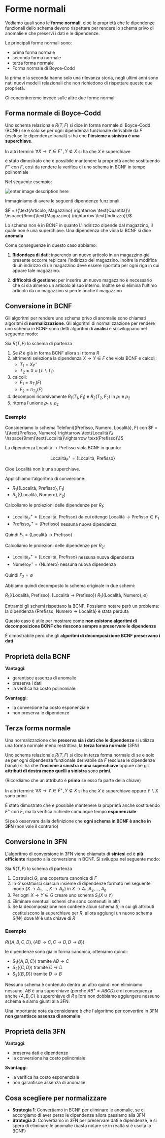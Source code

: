 ﻿# Forme normali

Vediamo quali sono le **forme normali**, cioè le proprietà che le dipendenze funzionali dello schema devono rispettare per rendere lo schema privo di anomalie e che preservi i dati e le dipendenze.

Le principali forme normali sono:

- prima forma normale
- seconda forma normale
- terza forma normale
- Forma normale di Boyce-Codd

la prima e la seconda hanno solo una rilevanza storia, negli ultimi anni sono nati nuovi modelli relazionali che non richiedono di rispettare queste due proprietà.

Ci concentreremo invece sulle altre due forme normali


## Forma normale di Boyce-Codd

Uno schema relazionale $R(T, F)$ si dice in forma normale di Boyce-Codd (BCNF) se e solo se per ogni dipendenza funzionale derivabile da $F$ (escluse le dipendenze banali) si ha che **l'insieme a sinistra è una superchiave**.

In altri termini: $\forall X \rightarrow Y \in F^+, Y \nsubseteq X$ si ha che $X$ è superchiave

è stato dimostrato che è possibile mantenere la proprietà anche sostituendo $F^+$ con $F$, così da rendere la verifica di uno schema in BCNF in tempo polinomiale

Nel seguente esempio:

![enter image description here](https://i.ibb.co/kmgMz2D/image.png)

Immaginiamo di avere le seguenti dipendenze funzionali:

$F = \{\text{Articolo, Magazzino} \rightarrow \text{Quantità}\\
\hspace{9mm}\text{Magazzino} \rightarrow \text{Indirizzo}\}$

Lo schema non è in BCNF in quanto L'$\text{indirizzo}$ dipende dal magazzino, il quale non è una superchiave. Una dipendenza che viola la BCNF si dice **anomala**

Come conseguenze in questo caso abbiamo:

1. **Ridondaza di dati**: inserendo un nuovo articolo in un magazzino già presente occorre replicare l’indirizzo del magazzino.
Inoltre la modifica di un indirizzo di un magazzino deve essere riportata per ogni riga in cui appare tale magazzino.

2. **difficoltà di gestione**: per inserire un nuovo magazzino è necessario che ci sia almeno un articolo al suo interno.
Inoltre se si elimina l'ultimo articolo da un magazzino si perde anche il magazzino


## Conversione in BCNF

Gli algoritmi per rendere uno schema privo di anomalie sono chiamati algoritmi di **normalizzazione**.
Gli algoritmi di normalizzazione per rendere uno schema in BCNF sono detti algoritmi di **analisi** e si sviluppano nel seguente modo:

Sia $R(T, F)$ lo schema di partenza
1. Se $R$ è già in forma BCNF allora si ritorna $R$
2. altrimenti seleziona la dipendenza $X \rightarrow Y \in F$ che viola BCNF e calcoli:
	- $T_1 = X_F^+$
	- $T_2 = X \cup (T \backslash T_1)$ 
3. calcoli:
	- $F_1 = \pi_{T_1}(F)$
	- $F_2 = \pi_{T_2}(F)$
4. decomponi ricorsivamente $R_1(T_1, F_1)$ e $R_2(T_2, F_2)$ in $\rho_1$ e $\rho_2$
5. ritorna l'unione $\rho_1 \cup \rho_2$


### Esempio

Consideriamo lo schema $\text{Telefoni(\{Prefisso, Numero, Località\}, F)}$ con
$F = \{\text{Prefisso, Numero} \rightarrow \text{Località}\\
\hspace{9mm}\text{Località}\rightarrow \text{Prefisso}\}$

La dipendenza $\text{Località}\rightarrow \text{Prefisso}$ viola BCNF in quanto:

$$\text{Località}^+_F = \{\text{Località, Prefisso}\}$$

Cioè $\text{Località}$ non è una superchiave.

Applichiamo l'algoritmo di conversione:
- $R_1(\{\text{Località, Prefisso}\}, F_1)$
- $R_2(\{\text{Località, Numero}\}, F_2)$

Calcoliamo le proiezioni delle dipendenze per $R_1$:
- $\text{Località}^+_F = \{\text{Località, Prefisso}\}$ da cui ottengo $\text{Località} \rightarrow \text{Prefisso} \in F_1$
- $\text{Prefisso}^+_F = \{\text{Prefisso}\}$ nessuna nuova dipendenza

Quindi $F_1 = \{\text{Località}\rightarrow \text{Prefisso}\}$

Calcoliamo le proiezioni delle dipendenze per $R_2$:
- $\text{Località}^+_F = \{\text{Località, Prefisso}\}$ nessuna nuova dipendenza
- $\text{Numero}^+_F = \{\text{Numero}\}$ nessuna nuova dipendenza

Quindi $F_2 = \emptyset$

Abbiamo quindi decomposto lo schema originale in due schemi:

$R_1(\{\text{Località, Prefisso}\}, \{\text{Località} \rightarrow \text{Prefisso}\})$
$R_1(\{\text{Località, Numero}\}, \emptyset)$

Entrambi gli schemi rispettano la BCNF.
Possiamo notare però un problema: la dipendenza $\{\text{Prefisso, Numero}\rightarrow\text{Località}\}$ è stata perduta

Questo caso è utile per mostrare come **non esistono algoritmi di decomposizione BCNF che riescono sempre a preservare le dipendenze**

È dimostrabile però che gli **algoritmi di decomposizione BCNF preservano i dati**

## Proprietà della BCNF

**Vantaggi**:
- garantisce assenza di anomalie
- preserva i dati
- la verifica ha costo polinomiale

**Svantaggi**:
- la conversione ha costo esponenziale
- non preserva le dipendenze

## Terza forma normale

Una normalizzazione che **preserva sia i dati che le dipendenze** si utilizza una forma normale meno restrittiva, la **terza forma normale** (3FN)

Uno schema relazionale $R(T, F)$ si dice in terza forma normale di se e solo se per ogni dipendenza funzionale derivabile da $F$ (escluse le dipendenze banali) si ha che **l'insieme a sinistra è una superchiave** oppure che gli **attributi di destra meno quelli a sinistra** sono **primi**.

(Ricordiamo che un attributo è **primo** se esso fa parte della chiave)

In altri termini: $\forall X \rightarrow Y \in F^+, Y \nsubseteq X$ si ha che $X$ è superchiave oppure $Y \backslash X$ sono primi

È stato dimostrato che è possibile mantenere la proprietà anche sostituendo $F^+$ con $F$, ma la verifica richiede comunque tempo **esponenziale**

Si può osservare dalla definizione che **ogni schema in BCNF è anche in 3FN** (non vale il contrario)

## Conversione in 3FN

L'algoritmo di conversione in 3FN viene chiamato di **sintesi** ed è **più efficiente** rispetto alla conversione in BCNF. Si sviluppa nel seguente modo:

Sia $R(T, F)$ lo schema di partenza

1. Costruisci $G$, una copertura canonica di $F$
2. in $G$ sostituisci ciascun insieme di dipendenze formato nel seguente modo $\{X \rightarrow A_1,  ..., X \rightarrow A_n\}$ in $X \rightarrow A_1, A_2, ..., A_n$
3. Per ogni $X \rightarrow Y \in G$ creare uno schema $S_i(X\cup Y)$
4. Eliminare eventuali schemi che sono contenuti in altri
5. Se la decomposizione non contiene alcun schema $S_i$ in cui gli attributi costituiscono la superchiave per $R$, allora aggiungi un nuovo schema $S(W)$ dove $W$ è una chiave di $R$

### Esempio

$R(\{A, B, C, D\}, \{AB \rightarrow C, C \rightarrow D, D \rightarrow B\})$

le dipendenze sono già in forma canonica, otteniamo quindi:

- $S_1(\{A, B, C\})$ tramite $AB \rightarrow C$
- $S_2(\{C, D\})$ tramite $C \rightarrow D$
- $S_3(\{B, D\})$ tramite $D \rightarrow B$

Nessuno schema è contenuto dentro un altro quindi non eliminiamo nessuno.
$AB$ è una superchiave (perche $AB^+ = ABCD$) e di conseguenza anche  $\{A, B, C\}$ è superchiave di $R$ allora non dobbiamo aggiungere nessuno schema e siamo giunti alla 3FN.

Una importante nota da considerare è che l'algoritmo per convertire in 3FN **non garantisce assenza di anomalie**


## Proprietà della 3FN

**Vantaggi**:
- preserva dati e dipendenze
- la conversione ha costo polinomiale

**Svantaggi**:
- la verifica ha costo esponenziale
- non garantisce assenza di anomalie


## Cosa scegliere per normalizzare

- **Strategia 1**: Convertiamo in BCNF per eliminare le anomalie, se ci accorgiamo di aver perso le dipendenze allora passiamo alla 3FN
- **Strategia 2**: Convertiamo in 3FN per preservare dati e dipendenze, e si spera di eliminare le anomalie (basta notare se in realtà si è uscita la BCNF)

